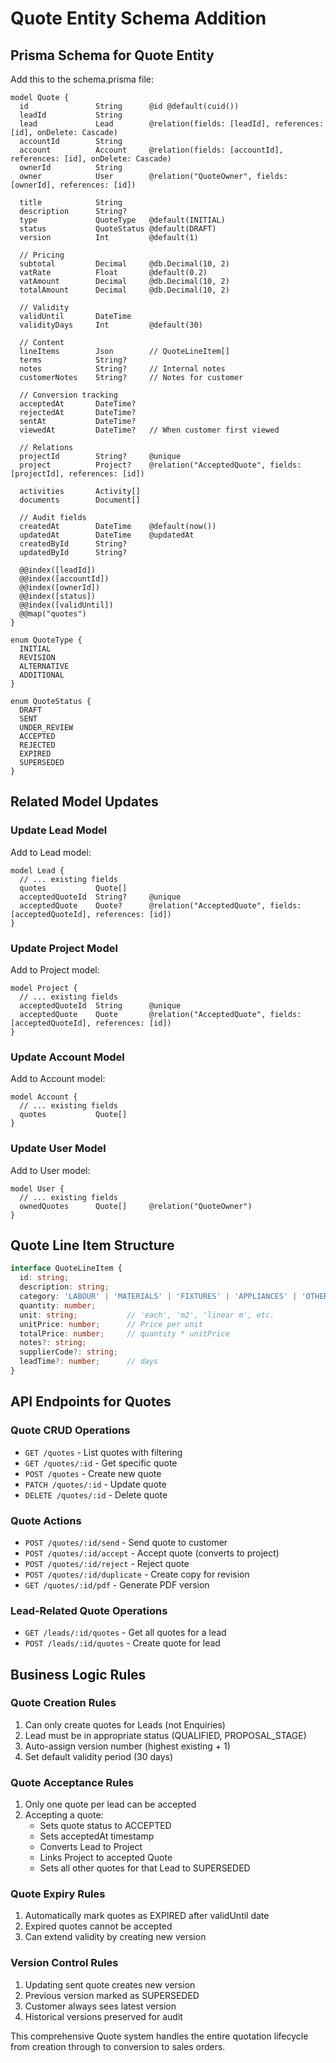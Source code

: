 # Quote Entity Schema Addition

## Prisma Schema for Quote Entity

Add this to the schema.prisma file:

```prisma
model Quote {
  id               String      @id @default(cuid())
  leadId           String      
  lead             Lead        @relation(fields: [leadId], references: [id], onDelete: Cascade)
  accountId        String
  account          Account     @relation(fields: [accountId], references: [id], onDelete: Cascade)
  ownerId          String
  owner            User        @relation("QuoteOwner", fields: [ownerId], references: [id])
  
  title            String
  description      String?
  type             QuoteType   @default(INITIAL)
  status           QuoteStatus @default(DRAFT)
  version          Int         @default(1)
  
  // Pricing
  subtotal         Decimal     @db.Decimal(10, 2)
  vatRate          Float       @default(0.2)
  vatAmount        Decimal     @db.Decimal(10, 2)
  totalAmount      Decimal     @db.Decimal(10, 2)
  
  // Validity
  validUntil       DateTime
  validityDays     Int         @default(30)
  
  // Content
  lineItems        Json        // QuoteLineItem[]
  terms            String?
  notes            String?     // Internal notes
  customerNotes    String?     // Notes for customer
  
  // Conversion tracking
  acceptedAt       DateTime?
  rejectedAt       DateTime?
  sentAt           DateTime?
  viewedAt         DateTime?   // When customer first viewed
  
  // Relations
  projectId        String?     @unique
  project          Project?    @relation("AcceptedQuote", fields: [projectId], references: [id])
  
  activities       Activity[]
  documents        Document[]
  
  // Audit fields
  createdAt        DateTime    @default(now())
  updatedAt        DateTime    @updatedAt
  createdById      String?
  updatedById      String?

  @@index([leadId])
  @@index([accountId])
  @@index([ownerId])
  @@index([status])
  @@index([validUntil])
  @@map("quotes")
}

enum QuoteType {
  INITIAL
  REVISION
  ALTERNATIVE
  ADDITIONAL
}

enum QuoteStatus {
  DRAFT
  SENT
  UNDER_REVIEW
  ACCEPTED
  REJECTED
  EXPIRED
  SUPERSEDED
}
```

## Related Model Updates

### Update Lead Model
Add to Lead model:
```prisma
model Lead {
  // ... existing fields
  quotes           Quote[]
  acceptedQuoteId  String?     @unique
  acceptedQuote    Quote?      @relation("AcceptedQuote", fields: [acceptedQuoteId], references: [id])
}
```

### Update Project Model
Add to Project model:
```prisma
model Project {
  // ... existing fields
  acceptedQuoteId  String      @unique
  acceptedQuote    Quote       @relation("AcceptedQuote", fields: [acceptedQuoteId], references: [id])
}
```

### Update Account Model
Add to Account model:
```prisma
model Account {
  // ... existing fields
  quotes           Quote[]
}
```

### Update User Model
Add to User model:
```prisma
model User {
  // ... existing fields
  ownedQuotes      Quote[]     @relation("QuoteOwner")
}
```

## Quote Line Item Structure

```typescript
interface QuoteLineItem {
  id: string;
  description: string;
  category: 'LABOUR' | 'MATERIALS' | 'FIXTURES' | 'APPLIANCES' | 'OTHER';
  quantity: number;
  unit: string;           // 'each', 'm2', 'linear m', etc.
  unitPrice: number;      // Price per unit
  totalPrice: number;     // quantity * unitPrice
  notes?: string;
  supplierCode?: string;
  leadTime?: number;      // days
}
```

## API Endpoints for Quotes

### Quote CRUD Operations
- `GET /quotes` - List quotes with filtering
- `GET /quotes/:id` - Get specific quote
- `POST /quotes` - Create new quote
- `PATCH /quotes/:id` - Update quote
- `DELETE /quotes/:id` - Delete quote

### Quote Actions
- `POST /quotes/:id/send` - Send quote to customer
- `POST /quotes/:id/accept` - Accept quote (converts to project)
- `POST /quotes/:id/reject` - Reject quote
- `POST /quotes/:id/duplicate` - Create copy for revision
- `GET /quotes/:id/pdf` - Generate PDF version

### Lead-Related Quote Operations
- `GET /leads/:id/quotes` - Get all quotes for a lead
- `POST /leads/:id/quotes` - Create quote for lead

## Business Logic Rules

### Quote Creation Rules
1. Can only create quotes for Leads (not Enquiries)
2. Lead must be in appropriate status (QUALIFIED, PROPOSAL_STAGE)
3. Auto-assign version number (highest existing + 1)
4. Set default validity period (30 days)

### Quote Acceptance Rules
1. Only one quote per lead can be accepted
2. Accepting a quote:
   - Sets quote status to ACCEPTED
   - Sets acceptedAt timestamp
   - Converts Lead to Project
   - Links Project to accepted Quote
   - Sets all other quotes for that Lead to SUPERSEDED

### Quote Expiry Rules
1. Automatically mark quotes as EXPIRED after validUntil date
2. Expired quotes cannot be accepted
3. Can extend validity by creating new version

### Version Control Rules
1. Updating sent quote creates new version
2. Previous version marked as SUPERSEDED
3. Customer always sees latest version
4. Historical versions preserved for audit

This comprehensive Quote system handles the entire quotation lifecycle from creation through to conversion to sales orders.
